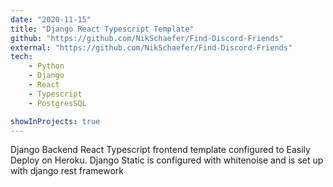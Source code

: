 ```yaml
---
date: "2020-11-15"
title: "Django React Typescript Template"
github: "https://github.com/NikSchaefer/Find-Discord-Friends"
external: "https://github.com/NikSchaefer/Find-Discord-Friends"
tech:
    - Python
    - Django
    - React
    - Typescript
    - PostgresSQL

showInProjects: true
---
```


Django Backend React Typescript frontend template configured to Easily Deploy on
Heroku. Django Static is configured with whitenoise and is set up with django
rest framework
